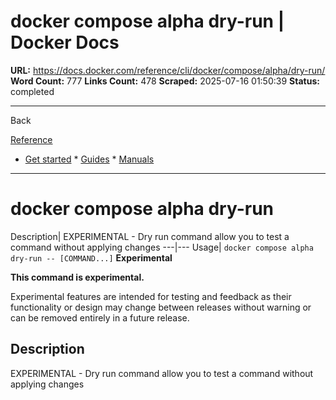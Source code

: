 # docker compose alpha dry-run | Docker Docs

**URL:** https://docs.docker.com/reference/cli/docker/compose/alpha/dry-run/
**Word Count:** 777
**Links Count:** 478
**Scraped:** 2025-07-16 01:50:39
**Status:** completed

---

Back

[Reference](https://docs.docker.com/reference/)

  * [Get started](https://docs.docker.com/get-started/)   * [Guides](https://docs.docker.com/guides/)   * [Manuals](https://docs.docker.com/manuals/)

* * *

# docker compose alpha dry-run

Description| EXPERIMENTAL - Dry run command allow you to test a command without applying changes   ---|---   Usage| `docker compose alpha dry-run -- [COMMAND...]`      **Experimental**

**This command is experimental.**

Experimental features are intended for testing and feedback as their functionality or design may change between releases without warning or can be removed entirely in a future release.

## Description

EXPERIMENTAL - Dry run command allow you to test a command without applying changes